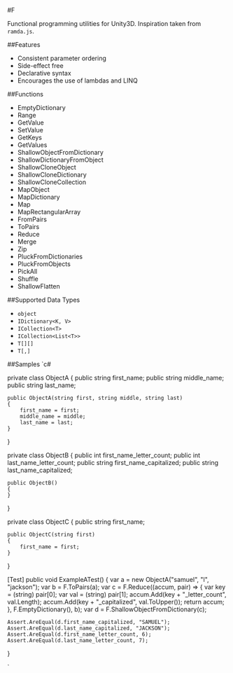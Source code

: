 #F

Functional programming utilities for Unity3D. Inspiration taken from `ramda.js`.

##Features
- Consistent parameter ordering
- Side-effect free
- Declarative syntax
- Encourages the use of lambdas and LINQ

##Functions
- EmptyDictionary
- Range
- GetValue
- SetValue
- GetKeys
- GetValues
- ShallowObjectFromDictionary
- ShallowDictionaryFromObject
- ShallowCloneObject
- ShallowCloneDictionary
- ShallowCloneCollection
- MapObject
- MapDictionary
- Map
- MapRectangularArray
- FromPairs
- ToPairs
- Reduce
- Merge
- Zip
- PluckFromDictionaries
- PluckFromObjects
- PickAll
- Shuffle
- ShallowFlatten

##Supported Data Types
- `object`
- `IDictionary<K, V>`
- `ICollection<T>`
- `ICollection<List<T>>`
- `T[][]`
- `T[,]`

##Samples
`c#

private class ObjectA
{
    public string first_name;
    public string middle_name;
    public string last_name;

    public ObjectA(string first, string middle, string last)
    {
        first_name = first;
        middle_name = middle;
        last_name = last;
    }
}

private class ObjectB
{
    public int first_name_letter_count;
    public int last_name_letter_count;
    public string first_name_capitalized;
    public string last_name_capitalized;

    public ObjectB()
    {
    }
}

private class ObjectC
{
    public string first_name;

    public ObjectC(string first)
    {
        first_name = first;
    }
}

[Test]
public void ExampleATest()
{
    var a = new ObjectA("samuel", "l", "jackson");
    var b = F.ToPairs(a);
    var c = F.Reduce((accum, pair) =>
    {
        var key = (string) pair[0];
        var val = (string) pair[1];
        accum.Add(key + "_letter_count", val.Length);
        accum.Add(key + "_capitalized", val.ToUpper());
        return accum;
    }, F.EmptyDictionary(), b);
    var d = F.ShallowObjectFromDictionary<ObjectB>(c);

    Assert.AreEqual(d.first_name_capitalized, "SAMUEL");
    Assert.AreEqual(d.last_name_capitalized, "JACKSON");
    Assert.AreEqual(d.first_name_letter_count, 6);
    Assert.AreEqual(d.last_name_letter_count, 7);
}

`
